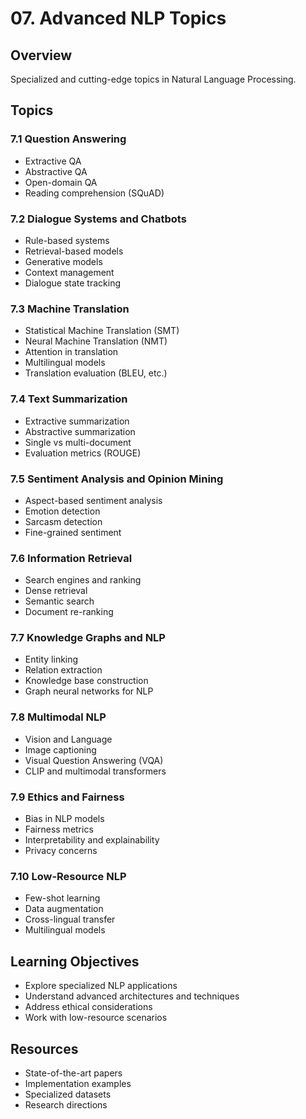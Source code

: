 # 07. Advanced NLP Topics

## Overview
Specialized and cutting-edge topics in Natural Language Processing.

## Topics

### 7.1 Question Answering
- Extractive QA
- Abstractive QA
- Open-domain QA
- Reading comprehension (SQuAD)

### 7.2 Dialogue Systems and Chatbots
- Rule-based systems
- Retrieval-based models
- Generative models
- Context management
- Dialogue state tracking

### 7.3 Machine Translation
- Statistical Machine Translation (SMT)
- Neural Machine Translation (NMT)
- Attention in translation
- Multilingual models
- Translation evaluation (BLEU, etc.)

### 7.4 Text Summarization
- Extractive summarization
- Abstractive summarization
- Single vs multi-document
- Evaluation metrics (ROUGE)

### 7.5 Sentiment Analysis and Opinion Mining
- Aspect-based sentiment analysis
- Emotion detection
- Sarcasm detection
- Fine-grained sentiment

### 7.6 Information Retrieval
- Search engines and ranking
- Dense retrieval
- Semantic search
- Document re-ranking

### 7.7 Knowledge Graphs and NLP
- Entity linking
- Relation extraction
- Knowledge base construction
- Graph neural networks for NLP

### 7.8 Multimodal NLP
- Vision and Language
- Image captioning
- Visual Question Answering (VQA)
- CLIP and multimodal transformers

### 7.9 Ethics and Fairness
- Bias in NLP models
- Fairness metrics
- Interpretability and explainability
- Privacy concerns

### 7.10 Low-Resource NLP
- Few-shot learning
- Data augmentation
- Cross-lingual transfer
- Multilingual models

## Learning Objectives
- Explore specialized NLP applications
- Understand advanced architectures and techniques
- Address ethical considerations
- Work with low-resource scenarios

## Resources
- State-of-the-art papers
- Implementation examples
- Specialized datasets
- Research directions
